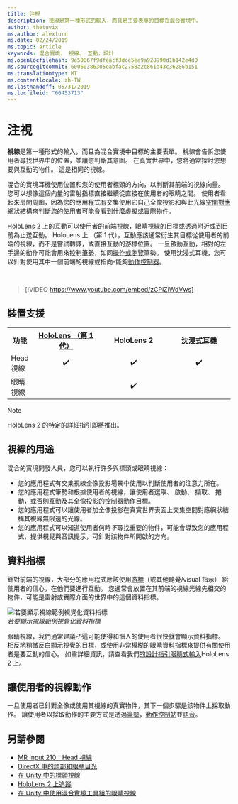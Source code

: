 ```yaml
---
title: 注視
description: 視線是第一種形式的輸入，而且是主要表單的目標在混合實境中。
author: thetuvix
ms.author: alexturn
ms.date: 02/24/2019
ms.topic: article
keywords: 混合實境、 視線、 互動，設計
ms.openlocfilehash: 9e50067f9dfeacf3dce5ea9a928990d1b142e4d0
ms.sourcegitcommit: 60060386305eabfac2758a2c861a43c36286b151
ms.translationtype: MT
ms.contentlocale: zh-TW
ms.lasthandoff: 05/31/2019
ms.locfileid: "66453713"
---
```

# <a name="gaze"></a>注視

**視線**是第一種形式的輸入，而且為混合實境中目標的主要表單。 視線會告訴您使用者尋找世界中的位置，並讓您判斷其意圖。 在真實世界中，您將通常探討您想要與互動的物件。 這是相同的視線。

混合的實境耳機使用位置和您的使用者標頭的方向，以判斷其前端的視線向量。 您可以想像這個向量的雷射指標直接繼續從直接在使用者的眼睛之間。 使用者看起來房間周圍，因為您的應用程式有交集使用它自己全像投影和與此光線[空間對應](spatial-mapping.md)網狀結構來判斷您的使用者可能會看到什麼虛擬或實際物件。

HoloLens 2 上的互動可以使用者的前端視線，眼睛視線的目標或透過附近或到目前為止送互動。
HoloLens 上 （第 1 代），互動應該通常衍生其目標從使用者的前端的視線，而不是嘗試轉譯，或直接互動的游標位置。 一旦啟動互動，相對的左手邊的動作可能會用來控制[筆勢](gestures.md)，如同[操作或瀏覽](gestures.md#composite-gestures)筆勢。 使用沈浸式耳機，您可以針對使用其中一個前端的視線或指向-能夠[動作控制器](motion-controllers.md)。

<br>

>[!VIDEO https://www.youtube.com/embed/zCPiZlWdVws]

## <a name="device-support"></a>裝置支援

<table>
<tr>
<th>功能</th><th style="width:150px"> <a href="hololens-hardware-details.md">HoloLens （第 1 代）</a></th><th style="width:150px">HoloLens 2</th><th style="width:150px"> <a href="immersive-headset-hardware-details.md">沈浸式耳機</a></th>
</tr><tr>
<td> Head 視線</td><td style="text-align: center;"> ✔️</td><td style="text-align: center;"> ✔️</td><td style="text-align: center;"> ✔️</td>
</tr><tr>
<td> 眼睛視線</td><td></td><td style="text-align: center;">✔️</td><td></td>
</tr>
</table>

> [!NOTE]
> HoloLens 2 的特定的詳細指引[即將推出](index.md#news-and-notes)。


## <a name="uses-of-gaze"></a>視線的用途

混合的實境開發人員，您可以執行許多與標頭或眼睛視線：
* 您的應用程式有交集視線全像投影場景中使用以判斷使用者的注意力所在。
* 您的應用程式筆勢和根據使用者的視線，讓使用者選取、 啟動、 擷取、 捲動，或否則互動及其全像投影的控制器動作目標。
* 您的應用程式可以讓使用者加全像投影在真實世界表面上交集空間對應網狀結構其視線無限遠的光線。
* 您的應用程式可以知道使用者何時*不*尋找重要的物件，可能會導致您的應用程式，提供視覺與音訊提示，可針對該物件所開啟的方向。

## <a name="cursor"></a>資料指標

針對前端的視線，大部分的應用程式應該使用[游標](cursors.md)（或其他聽覺/visual 指示） 給使用者的信心，在他們要進行互動。 您通常會放置在其前端的視線光線先相交的物件，可能是雷射或實際介面的世界中的這個資料指標。

![若要顯示視線範例視覺化資料指標](images/cursor.jpg)<br>
*若要顯示視線範例視覺化資料指標*

眼睛視線，我們通常建議*不*這可能使得和惱人的使用者很快就會顯示資料指標。 相反地稍微反白顯示視覺的目標，或使用非常模糊的眼睛資料指標來提供有關使用者是要互動的信心。 如需詳細資訊，請查看我們[的設計指引眼睛式輸入](eye-tracking.md)HoloLens 2 上。

## <a name="giving-action-to-the-users-gaze"></a>讓使用者的視線動作

一旦使用者已針對全像或使用其視線的真實物件，其下一個步驟是該物件上採取動作。 讓使用者以採取動作的主要方式是透過[筆勢](gestures.md)，[動作控制站](motion-controllers.md)並[語音](voice-input.md)。

## <a name="see-also"></a>另請參閱
* [MR Input 210：Head 視線](holograms-210.md)
* [DirectX 中的頭部和眼睛目光](gaze-in-directx.md)
* [在 Unity 中的標頭視線](gaze-in-unity.md)
* [HoloLens 2 上追蹤](eye-tracking.md)
* [在 Unity 中使用混合實境工具組的眼睛視線](https://aka.ms/mrtk-eyes)

